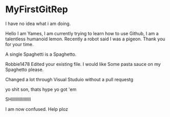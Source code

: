 # MyFirstGitRep
I have no idea what i am doing.

Hello I am Yames, I am currently trying to learn how to use Github, I am a talentless humanoid lemon. Recently a robot said I was a pigeon. Thank you for your time.

A single Spaghetti is a Spaghetto.


Robbie1478 Edited your existing file.  I would like Some pasta sauce on my Spaghetto please.

Changed a lot through Visual Studuio without a pull requestg

yo shit son, thats hype yo got 'em

SHIIIIIIIIIIIIIIII

I am now confused. Help ploz